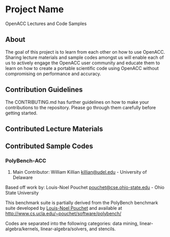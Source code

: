 # Project Name
OpenACC Lectures and Code Samples

## About
The goal of this project is to learn from each other on how to use OpenACC. Sharing lecture materials and sample codes amongst us will enable each of us to actively engage the OpenACC user community and educate them to learn on how to create a portable scientific code using OpenACC without compromising on performance and accuracy. 

## Contribution Guidelines
The CONTRIBUTING.md has further guidelines on how to make your contributions to the repository. Please go through them carefully before getting started. 

## Contributed Lecture Materials 

## Contributed Sample Codes

### PolyBench-ACC
1. Main Contributor: William Killian <killian@udel.edu> - University of Delaware

Based off work by: Louis-Noel Pouchet <pouchet@cse.ohio-state.edu> - Ohio State University

This benchmark suite is partially derived from the PolyBench benchmark suite developed by [Louis-Noel Pouchet](pouchet@cs.ucla.edu) and available at http://www.cs.ucla.edu/~pouchet/software/polybench/

Codes are separated into the following categories: data mining, linear-algebra/kernels, linear-algebra/solvers, and stencils.
